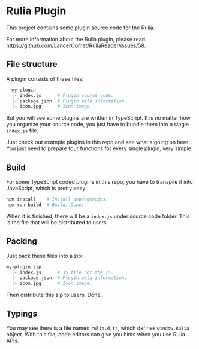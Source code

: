 # Rulia Plugin

This project contains some plugin source code for the Rulia.

For more information about the Rulia plugin, please read https://github.com/LancerComet/RuliaReader/issues/58.

## File structure

A plugin consists of these files:

```bash
- my-plugin
  |- index.js      # Plugin source code.
  |- package.json  # Plugin meta information.
  |- icon.jpg      # Icon image.
```

But you will see some plugins are written in TypeScript. It is no matter how you organize your source code, you just have to bundle them into a single `index.js` file.

Just check out example plugins in this repo and see what's going on here. You just need to prepare four functions for every single plugin, very simple.

## Build

For some TypeScript coded plugins in this repo, you have to transpile it into JavaScript, which is pretty easy:

```bash
npm install    # Install dependencies.
npm run build  # Build. Done.
```

When it is finished, there will be a `index.js` under source code folder. This is the file that will be distributed to users.

## Packing

Just pack these files into a zip:

```bash
my-plugin.zip
  |- index.js      # JS file not the TS.
  |- package.json  # Plugin meta information.
  |- icon.jpg      # Icon image.
```

Then distribute this zip to users. Done.

## Typings

You may see there is a file named `rulia.d.ts`, which defines `window.Rulia` object. With this file, code editors can give you hints when you use Rulia APIs.
